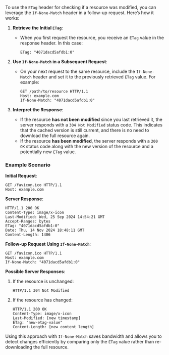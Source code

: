 To use the `ETag` header for checking if a resource was modified, you can leverage the `If-None-Match` header in a follow-up request. Here’s how it works:

1. **Retrieve the Initial `ETag`**: 
   - When you first request the resource, you receive an `ETag` value in the response header. In this case:
     ```http
     ETag: "4071dacd5afdb1:0"
     ```
   
2. **Use `If-None-Match` in a Subsequent Request**:
   - On your next request to the same resource, include the `If-None-Match` header and set it to the previously retrieved `ETag` value. For example:
     ```http
     GET /path/to/resource HTTP/1.1
     Host: example.com
     If-None-Match: "4071dacd5afdb1:0"
     ```
   
3. **Interpret the Response**:
   - If the resource **has not been modified** since you last retrieved it, the server responds with a `304 Not Modified` status code. This indicates that the cached version is still current, and there is no need to download the full resource again.
   - If the resource **has been modified**, the server responds with a `200 OK` status code along with the new version of the resource and a potentially new `ETag` value.

### Example Scenario

**Initial Request**:
```http
GET /favicon.ico HTTP/1.1
Host: example.com
```

**Server Response**:
```http
HTTP/1.1 200 OK
Content-Type: image/x-icon
Last-Modified: Wed, 25 Sep 2024 14:54:21 GMT
Accept-Ranges: bytes
ETag: "4071dacd5afdb1:0"
Date: Thu, 14 Nov 2024 18:48:11 GMT
Content-Length: 1406
```

**Follow-up Request Using `If-None-Match`**:
```http
GET /favicon.ico HTTP/1.1
Host: example.com
If-None-Match: "4071dacd5afdb1:0"
```

**Possible Server Responses**:
1. If the resource is unchanged:
   ```http
   HTTP/1.1 304 Not Modified
   ```
2. If the resource has changed:
   ```http
   HTTP/1.1 200 OK
   Content-Type: image/x-icon
   Last-Modified: [new timestamp]
   ETag: "new-etag-value"
   Content-Length: [new content length]
   ```

Using this approach with `If-None-Match` saves bandwidth and allows you to detect changes efficiently by comparing only the `ETag` value rather than re-downloading the full resource.